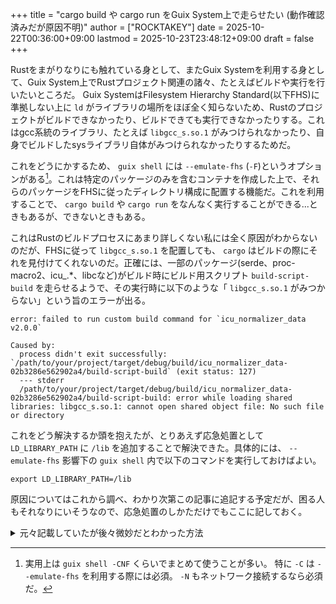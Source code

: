 +++
title = "cargo build や cargo run をGuix System上で走らせたい (動作確認済みだが原因不明)"
author = ["ROCKTAKEY"]
date = 2025-10-22T00:36:00+09:00
lastmod = 2025-10-23T23:48:12+09:00
draft = false
+++

Rustをまがりなりにも触れている身として、またGuix Systemを利用する身として、Guix System上でRustプロジェクト関連の諸々、たとえばビルドや実行を行いたいところだ。
Guix SystemはFilesystem Hierarchy Standard(以下FHS)に準拠しない上に `ld` がライブラリの場所をほぼ全く知らないため、Rustのプロジェクトがビルドできなかったり、ビルドできても実行できなかったりする。これはgcc系統のライブラリ、たとえば `libgcc_s.so.1` がみつけられなかったり、自身でビルドしたsysライブラリ自体がみつけられなかったりするためだ。

これをどうにかするため、 `guix shell` には `--emulate-fhs` (`-F`)というオプションがある[^fn:1]。これは特定のパッケージのみを含むコンテナを作成した上で、それらのパッケージをFHSに従ったディレクトリ構成に配置する機能だ。これを利用することで、 `cargo build` や `cargo run` をなんなく実行することができる...ときもあるが、できないときもある。

これはRustのビルドプロセスにあまり詳しくない私には全く原因がわからないのだが、FHSに従って `libgcc_s.so.1` を配置しても、 `cargo` はビルドの際にそれを見付けてくれないのだ。正確には、一部のパッケージ(serde、proc-macro2、icu\_.\*、libcなど)がビルド時にビルド用スクリプト `build-script-build` を走らせるようで、その実行時に以下のような「 `libgcc_s.so.1` がみつからない」という旨のエラーが出る。

```text
error: failed to run custom build command for `icu_normalizer_data v2.0.0`

Caused by:
  process didn't exit successfully: `/path/to/your/project/target/debug/build/icu_normalizer_data-02b3286e562902a4/build-script-build` (exit status: 127)
  --- stderr
  /path/to/your/project/target/debug/build/icu_normalizer_data-02b3286e562902a4/build-script-build: error while loading shared libraries: libgcc_s.so.1: cannot open shared object file: No such file or directory
```

これをどう解決するか頭を抱えたが、とりあえず応急処置として `LD_LIBRARY_PATH` に `/lib` を追加することで解決できた。具体的には、 `--emulate-fhs` 影響下の `guix shell` 内で以下のコマンドを実行しておけばよい。

```shell
export LD_LIBRARY_PATH=/lib
```

原因についてはこれから調べ、わかり次第この記事に追記する予定だが、困る人もそれなりにいそうなので、応急処置のしかただけでもここに記しておく。

<details>
<summary>元々記載していたが後々微妙だとわかった方法</summary>
<div class="details">

以下は最初記載していた方法だが、 `cargo test` などの際に結局 `libgcc_s.so.1` が見つからないことがわかったため、別の方法を記載しなおした。

```shell
export RUSTFLAGS="-C link-args=-Wl,-rpath,/lib"
```

一応軽く中身に触れると、 `-C` は `--codegen` の略で、コード生成、すなわち `rustc` に渡るオプションたちのことを指す。そのなかでも `link-args` はリンカの呼び出しに利用される。Linuxではこのオプションは `cc` に渡る。直前でリンカとは言ったが、 `cc` は実際はリンカではなくコンパイラであり、 `-Wl` は本当のリンカ(きちんと調べてないけどたぶん `ld`)に渡すオプションを指定するための `cc` のオプションだ。ここまでの説明はRust公式の[Codegen Options - The rustc book](https://doc.rust-lang.org/rustc/codegen-options/index.html)を参考にした。

残りの `-rpath,/lib` がリンカ `ld` (たぶん)に渡る。これは `RPATH` 、すなわち実行時にリンカが動的ライブラリを探す場所として `/lib` を追加している。
</div>
</details>

[^fn:1]: 実用上は `guix shell -CNF` くらいでまとめて使うことが多い。  特に `-C` は `--emulate-fhs` を利用する際には必須。 `-N` もネットワーク接続するなら必須だ。
